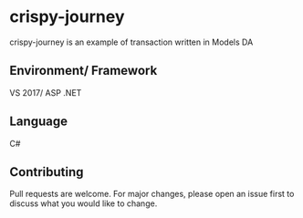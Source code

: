 # crispy-journey
crispy-journey is an example of transaction written in Models DA 

## Environment/ Framework
VS 2017/ ASP .NET

## Language
C#

## Contributing
Pull requests are welcome. For major changes, please open an issue first to discuss what you would like to change.
